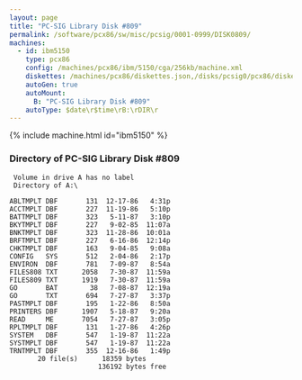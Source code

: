 ```yaml
---
layout: page
title: "PC-SIG Library Disk #809"
permalink: /software/pcx86/sw/misc/pcsig/0001-0999/DISK0809/
machines:
  - id: ibm5150
    type: pcx86
    config: /machines/pcx86/ibm/5150/cga/256kb/machine.xml
    diskettes: /machines/pcx86/diskettes.json,/disks/pcsig0/pcx86/diskettes.json
    autoGen: true
    autoMount:
      B: "PC-SIG Library Disk #809"
    autoType: $date\r$time\rB:\rDIR\r
---
```


{% include machine.html id="ibm5150" %}

### Directory of PC-SIG Library Disk #809

     Volume in drive A has no label
     Directory of A:\

    ABLTMPLT DBF       131  12-17-86   4:31p
    ACCTMPLT DBF       227  11-19-86   5:10p
    BATTMPLT DBF       323   5-11-87   3:10p
    BKYTMPLT DBF       227   9-02-85  11:07a
    BNKTMPLT DBF       323  11-28-86  10:01a
    BRFTMPLT DBF       227   6-16-86  12:14p
    CHKTMPLT DBF       163   9-04-85   9:08a
    CONFIG   SYS       512   2-04-86   2:17p
    ENVIRON  DBF       781   7-09-87   8:54a
    FILES808 TXT      2058   7-30-87  11:59a
    FILES809 TXT      1919   7-30-87  11:59a
    GO       BAT        38   7-08-87  12:19a
    GO       TXT       694   7-27-87   3:37p
    PASTMPLT DBF       195   1-22-86   8:50a
    PRINTERS DBF      1907   5-18-87   9:20a
    READ     ME       7054   7-27-87   3:05p
    RPLTMPLT DBF       131   1-27-86   4:26p
    SYSTEM   DBF       547   1-19-87  11:22a
    SYSTMPLT DBF       547   1-19-87  11:22a
    TRNTMPLT DBF       355  12-16-86   1:49p
           20 file(s)      18359 bytes
                          136192 bytes free
